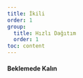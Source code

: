 ```yaml
---
title: İkili
order: 1
group:
  title: Hızlı Dağıtım
  order: 1
toc: content
---
```


#### Beklemede Kalın

